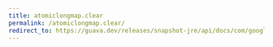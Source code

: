 ```yaml
---
title: atomiclongmap.clear
permalink: /atomiclongmap.clear/
redirect_to: https://guava.dev/releases/snapshot-jre/api/docs/com/google/common/util/concurrent/AtomicLongMap.html#clear--
---
```

